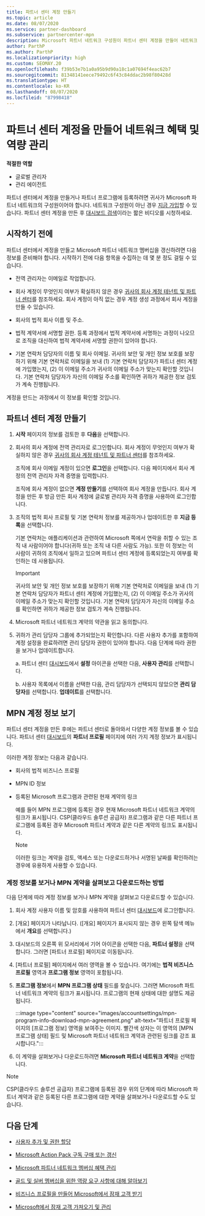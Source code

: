 ```yaml
---
title: 파트너 센터 계정 만들기
ms.topic: article
ms.date: 08/07/2020
ms.service: partner-dashboard
ms.subservice: partnercenter-mpn
description: Microsoft 파트너 네트워크 구성원이 파트너 센터 계정을 만들어 네트워크 혜택 및 역량을 관리하는 방법에 대해 알아봅니다.
author: ParthP
ms.author: ParthP
ms.localizationpriority: high
ms.custom: SEOMAY.20
ms.openlocfilehash: f39b53e7b1a0a95b9d90a18c1a07694f4eac62b7
ms.sourcegitcommit: 81348141eece79492c6f43c84ddac2b98f80428d
ms.translationtype: HT
ms.contentlocale: ko-KR
ms.lasthandoff: 08/07/2020
ms.locfileid: "87998418"
---
```

# <a name="create-a-partner-center-account-to-manage-network-benefits-and-competencies"></a>파트너 센터 계정을 만들어 네트워크 혜택 및 역량 관리

**적절한 역할**

- 글로벌 관리자
- 관리 에이전트

파트너 센터에서 계정을 만들거나 파트너 프로그램에 등록하려면 귀사가 Microsoft 파트너 네트워크의 구성원이어야 합니다. 네트워크 구성원이 아닌 경우 [지금 가입](https://partner.microsoft.com/commercial#)할 수 있습니다. 파트너 센터 계정을 만든 후 [대시보드 검색](https://vimeo.com/290338211)이라는 짧은 비디오를 시청하세요.

## <a name="before-you-begin"></a>시작하기 전에

파트너 센터에서 계정을 만들고 Microsoft 파트너 네트워크 멤버십을 갱신하려면 다음 정보를 준비해야 합니다. 시작하기 전에 다음 항목을 수집하는 데 몇 분 정도 걸릴 수 있습니다.

-   전역 관리자는 이메일로 작업합니다.

-   회사 계정이 무엇인지 여부가 확실하지 않은 경우 [귀사의 회사 계정 테넌트 및 파트너 센터](azure-active-directory-tenants-and-partner-center.md)를 참조하세요. 회사 계정이 아직 없는 경우 계정 생성 과정에서 회사 계정을 만들 수 있습니다. 

-   회사의 법적 회사 이름 및 주소.  

-   법적 계약서에 서명할 권한. 등록 과정에서 법적 계약서에 서명하는 과정이 나오므로 조직을 대신하여 법적 계약서에 서명할 권한이 있어야 합니다.

-   기본 연락처 담당자의 이름 및 회사 이메일. 귀사의 보안 및 개인 정보 보호를 보장하기 위해 기본 연락처로 이메일을 보내 (1) 기본 연락처 담당자가 파트너 센터 계정에 가입했는지, (2) 이 이메일 주소가 귀사의 이메일 주소가 맞는지 확인할 것입니다. 기본 연락처 담당자가 자신의 이메일 주소를 확인하면 귀하가 제공한 정보 검토가 계속 진행됩니다.

계정을 만드는 과정에서 이 정보를 확인할 것입니다. 
 
## <a name="create-a-partner-center-account"></a>파트너 센터 계정 만들기

1.  **시작** 페이지의 정보를 검토한 후 **다음**을 선택합니다.

2.  회사의 회사 계정에 전역 관리자로 로그인합니다. 회사 계정이 무엇인지 여부가 확실하지 않은 경우 [귀사의 회사 계정 테넌트 및 파트너 센터](azure-active-directory-tenants-and-partner-center.md)를 참조하세요.

    조직에 회사 이메일 계정이 있으면 **로그인**을 선택합니다. 다음 페이지에서 회사 계정의 전역 관리자 자격 증명을 입력합니다. 

    조직에 회사 계정이 없으면 **계정 만들기**를 선택하여 회사 계정을 만듭니다. 회사 계정을 만든 후 방금 만든 회사 계정에 글로벌 관리자 자격 증명을 사용하여 로그인합니다.

3.  조직의 법적 회사 프로필 및 기본 연락처 정보를 제공하거나 업데이트한 후 **지금 등록**을 선택합니다. 

    기본 연락처는 애플리케이션과 관련하여 Microsoft 쪽에서 연락을 취할 수 있는 조직 내 사람이어야 합니다(귀하 또는 조직 내 다른 사람도 가능). 또한 이 정보는 이 사람이 귀하의 조직에서 일하고 있으며 파트너 센터 계정에 등록되었는지 여부를 확인하는 데 사용됩니다.

    > [!IMPORTANT]  
    > 귀사의 보안 및 개인 정보 보호를 보장하기 위해 기본 연락처로 이메일을 보내 (1) 기본 연락처 담당자가 파트너 센터 계정에 가입했는지, (2) 이 이메일 주소가 귀사의 이메일 주소가 맞는지 확인할 것입니다. 기본 연락처 담당자가 자신의 이메일 주소를 확인하면 귀하가 제공한 정보 검토가 계속 진행됩니다.

4.  Microsoft 파트너 네트워크 계약의 약관을 읽고 동의합니다. 

5.  귀하가 관리 담당자 그룹에 추가되었는지 확인합니다. 다른 사용자 추가를 포함하여 계정 설정을 완료하려면 관리 담당자 권한이 있어야 합니다. 다음 단계에 따라 권한을 보거나 업데이트합니다.

    a. 파트너 센터 [대시보드](https://partner.microsoft.com/dashboard/home**)에서 **설정** 아이콘을 선택한 다음, **사용자 관리**를 선택합니다.  

    b. 사용자 목록에서 이름을 선택한 다음, 관리 담당자가 선택되지 않았으면 **관리 담당자**를 선택합니다. **업데이트**를 선택합니다.  

## <a name="view-mpn-account-details"></a>MPN 계정 정보 보기

파트너 센터 계정을 만든 후에는 파트너 센터로 돌아와서 다양한 계정 정보를 볼 수 있습니다. 파트너 센터 [대시보드](https://partner.microsoft.com/dashboard)의 **파트너 프로필** 페이지에 여러 가지 계정 정보가 표시됩니다.

이러한 계정 정보는 다음과 같습니다.

- 회사의 법적 비즈니스 프로필

- MPN ID 정보

- 등록된 Microsoft 프로그램과 관련된 현재 계약의 링크

  예를 들어 MPN 프로그램에 등록된 경우 현재 Microsoft 파트너 네트워크 계약의 링크가 표시됩니다. CSP(클라우드 솔루션 공급자) 프로그램과 같은 다른 파트너 프로그램에 등록된 경우 Microsoft 파트너 계약과 같은 다른 계약의 링크도 표시됩니다. 

  > [!NOTE]
  > 이러한 링크는 계약을 검토, 액세스 또는 다운로드하거나 서명된 날짜를 확인하려는 경우에 유용하게 사용할 수 있습니다.

### <a name="how-to-view-account-details-or-view-and-download-the-mpn-agreement"></a>계정 정보를 보거나 MPN 계약을 살펴보고 다운로드하는 방법

다음 단계에 따라 계정 정보를 보거나 MPN 계약을 살펴보고 다운로드할 수 있습니다.

1. 회사 계정 사용자 이름 및 암호를 사용하여 파트너 센터 [대시보드](https://partner.microsoft.com/dashboard)에 로그인합니다.

2. [개요] 페이지가 나타납니다. ([개요] 페이지가 표시되지 않는 경우 왼쪽 탐색 메뉴에서 **개요**를 선택합니다.)

3. 대시보드의 오른쪽 위 모서리에서 기어 아이콘을 선택한 다음, **파트너 설정**을 선택합니다. 그러면 [파트너 프로필] 페이지로 이동됩니다.

4. [파트너 프로필] 페이지에서 여러 영역을 볼 수 있습니다. 여기에는 **법적 비즈니스 프로필** 영역과 **프로그램 정보** 영역이 포함됩니다.

5. **프로그램 정보**에서 **MPN 프로그램 상태** 필드를 찾습니다. 그러면 Microsoft 파트너 네트워크 계약의 링크가 표시됩니다. 프로그램의 현재 상태에 대한 설명도 제공됩니다.


   :::image type="content" source="images/accountsettings/mpn-program-info-download-mpn-agreement.png" alt-text="파트너 프로필 페이지의 [프로그램 정보] 영역을 보여주는 이미지. 빨간색 상자는 이 영역의 [MPN 프로그램 상태] 필드 및 Microsoft 파트너 네트워크 계약과 관련된 링크를 강조 표시합니다.":::

6. 이 계약을 살펴보거나 다운로드하려면 **Microsoft 파트너 네트워크 계약**을 선택합니다.  

> [!NOTE]
> CSP(클라우드 솔루션 공급자) 프로그램에 등록된 경우 위의 단계에 따라 Microsoft 파트너 계약과 같은 등록된 다른 프로그램에 대한 계약을 살펴보거나 다운로드할 수도 있습니다.

## <a name="next-steps"></a>다음 단계

-   [사용자 추가 및 권한 할당](create-user-accounts-and-set-permissions.md)

-   [Microsoft Action Pack 구독 구매 또는 갱신](mpn-get-action-pack.md)

-   [Microsoft 파트너 네트워크 멤버십 혜택 관리](manage-your-partner-network-benefits.md)

-   [골드 및 실버 멤버십을 위한 역량 요구 사항에 대해 알아보기](https://partner.microsoft.com/membership/competencies)

-   [비즈니스 프로필을 만들어 Microsoft에서 잠재 고객 받기](create-a-marketing-profile.md)

-   [Microsoft에서 잠재 고객 가져오기 및 관리](responding-to-referrals.md)
